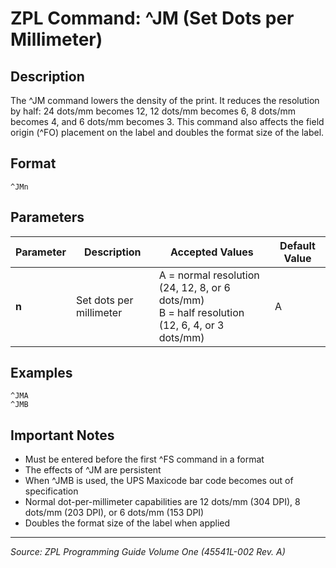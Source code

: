 # ZPL Command: ^JM (Set Dots per Millimeter)

## Description
The ^JM command lowers the density of the print. It reduces the resolution by half: 24 dots/mm becomes 12, 12 dots/mm becomes 6, 8 dots/mm becomes 4, and 6 dots/mm becomes 3. This command also affects the field origin (^FO) placement on the label and doubles the format size of the label.

## Format
```
^JMn
```

## Parameters
| Parameter | Description | Accepted Values | Default Value |
|-----------|-------------|----------------|---------------|
| **n** | Set dots per millimeter | A = normal resolution (24, 12, 8, or 6 dots/mm)<br/>B = half resolution (12, 6, 4, or 3 dots/mm) | A |

## Examples
```zpl
^JMA
^JMB
```

## Important Notes
- Must be entered before the first ^FS command in a format
- The effects of ^JM are persistent
- When ^JMB is used, the UPS Maxicode bar code becomes out of specification
- Normal dot-per-millimeter capabilities are 12 dots/mm (304 DPI), 8 dots/mm (203 DPI), or 6 dots/mm (153 DPI)
- Doubles the format size of the label when applied

---
*Source: ZPL Programming Guide Volume One (45541L-002 Rev. A)*